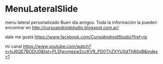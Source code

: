 MenuLateralSlide
================

menu lateral personalizado
Buen día amigos. 
Toda la información la pueden encontrar en 
http://cursoandroidstudio.blogspot.com.ar/

dale me gusta
https://www.facebook.com/CursoAndroidStudio?fref=ts

mi canal
https://www.youtube.com/watch?v=hJ6QE7BODU0&list=PL5fwvmezw2ccKVR_PD0ThZXYU0dThR0qB&index=1

